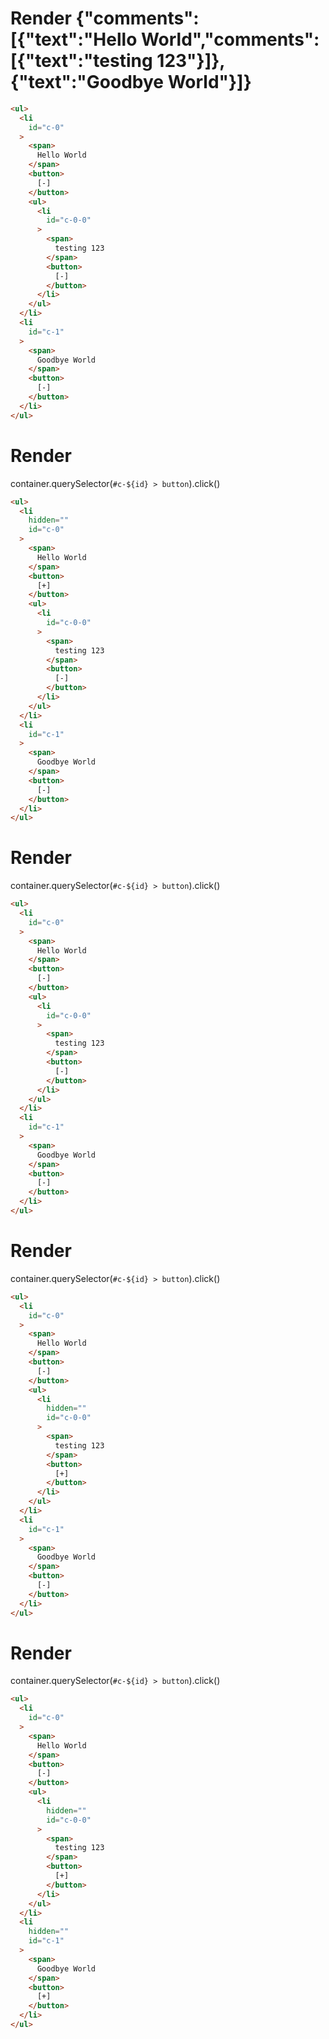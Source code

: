 # Render {"comments":[{"text":"Hello World","comments":[{"text":"testing 123"}]},{"text":"Goodbye World"}]}
```html
<ul>
  <li
    id="c-0"
  >
    <span>
      Hello World
    </span>
    <button>
      [-]
    </button>
    <ul>
      <li
        id="c-0-0"
      >
        <span>
          testing 123
        </span>
        <button>
          [-]
        </button>
      </li>
    </ul>
  </li>
  <li
    id="c-1"
  >
    <span>
      Goodbye World
    </span>
    <button>
      [-]
    </button>
  </li>
</ul>
```


# Render 
container.querySelector(`#c-${id} > button`).click()

```html
<ul>
  <li
    hidden=""
    id="c-0"
  >
    <span>
      Hello World
    </span>
    <button>
      [+]
    </button>
    <ul>
      <li
        id="c-0-0"
      >
        <span>
          testing 123
        </span>
        <button>
          [-]
        </button>
      </li>
    </ul>
  </li>
  <li
    id="c-1"
  >
    <span>
      Goodbye World
    </span>
    <button>
      [-]
    </button>
  </li>
</ul>
```


# Render 
container.querySelector(`#c-${id} > button`).click()

```html
<ul>
  <li
    id="c-0"
  >
    <span>
      Hello World
    </span>
    <button>
      [-]
    </button>
    <ul>
      <li
        id="c-0-0"
      >
        <span>
          testing 123
        </span>
        <button>
          [-]
        </button>
      </li>
    </ul>
  </li>
  <li
    id="c-1"
  >
    <span>
      Goodbye World
    </span>
    <button>
      [-]
    </button>
  </li>
</ul>
```


# Render 
container.querySelector(`#c-${id} > button`).click()

```html
<ul>
  <li
    id="c-0"
  >
    <span>
      Hello World
    </span>
    <button>
      [-]
    </button>
    <ul>
      <li
        hidden=""
        id="c-0-0"
      >
        <span>
          testing 123
        </span>
        <button>
          [+]
        </button>
      </li>
    </ul>
  </li>
  <li
    id="c-1"
  >
    <span>
      Goodbye World
    </span>
    <button>
      [-]
    </button>
  </li>
</ul>
```


# Render 
container.querySelector(`#c-${id} > button`).click()

```html
<ul>
  <li
    id="c-0"
  >
    <span>
      Hello World
    </span>
    <button>
      [-]
    </button>
    <ul>
      <li
        hidden=""
        id="c-0-0"
      >
        <span>
          testing 123
        </span>
        <button>
          [+]
        </button>
      </li>
    </ul>
  </li>
  <li
    hidden=""
    id="c-1"
  >
    <span>
      Goodbye World
    </span>
    <button>
      [+]
    </button>
  </li>
</ul>
```